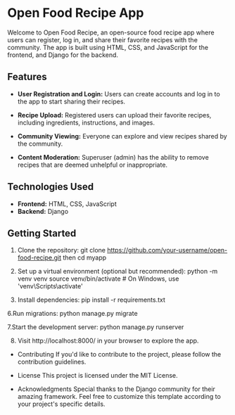 # Open Food Recipe App

Welcome to Open Food Recipe, an open-source food recipe app where users can register, log in, and share their favorite recipes with the community. The app is built using HTML, CSS, and JavaScript for the frontend, and Django for the backend.

## Features

- **User Registration and Login:** Users can create accounts and log in to the app to start sharing their recipes.

- **Recipe Upload:** Registered users can upload their favorite recipes, including ingredients, instructions, and images.

- **Community Viewing:** Everyone can explore and view recipes shared by the community.

- **Content Moderation:** Superuser (admin) has the ability to remove recipes that are deemed unhelpful or inappropriate.

## Technologies Used

- **Frontend:** HTML, CSS, JavaScript
- **Backend:** Django

## Getting Started

1. Clone the repository:
   git clone https://github.com/your-username/open-food-recipe.git
   then
   cd myapp

3. Set up a virtual environment (optional but recommended):
   python -m venv venv
   source venv/bin/activate  # On Windows, use 'venv\Scripts\activate'

4. Install dependencies:
pip install -r requirements.txt

6.Run migrations:
python manage.py migrate

7.Start the development server:
python manage.py runserver

8. Visit http://localhost:8000/ in your browser to explore the app.

* Contributing
If you'd like to contribute to the project, please follow the contribution guidelines.

* License
This project is licensed under the MIT License.

* Acknowledgments
Special thanks to the Django community for their amazing framework.
Feel free to customize this template according to your project's specific details.
